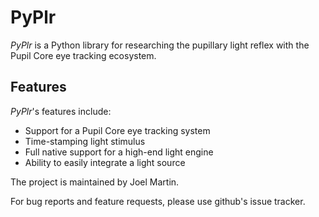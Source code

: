 PyPlr
=====

*PyPlr* is a Python library for researching the pupillary light reflex with the Pupil Core eye tracking ecosystem. 

Features
--------
*PyPlr*'s features include:

- Support for a Pupil Core eye tracking system
- Time-stamping light stimulus
- Full native support for a high-end light engine
- Ability to easily integrate a light source 

The project is maintained by Joel Martin.

For bug reports and feature requests, please use github's issue tracker.


